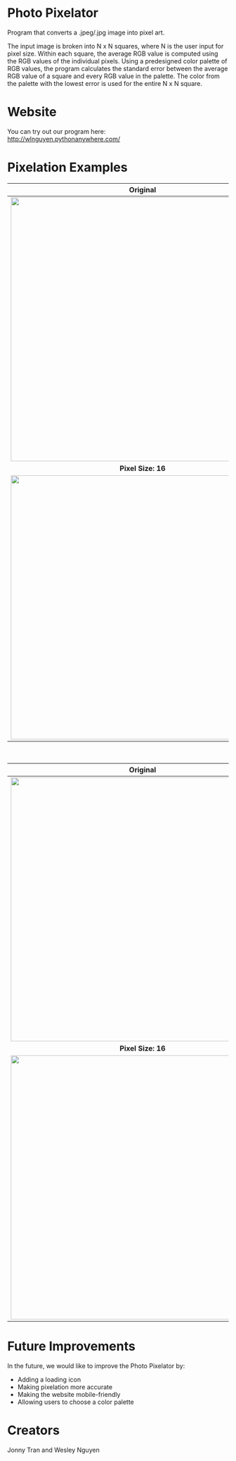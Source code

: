 # Photo Pixelator

Program that converts a .jpeg/.jpg image into pixel art.

The input image is broken into N x N squares, where N is the user input for pixel size. Within each square, the average RGB value is computed using the RGB values of the individual pixels. Using a predesigned color palette of RGB values, the program calculates the standard error between the average RGB value of a square and every RGB value in the palette. The color from the palette with the lowest error is used for the entire N x N square.

# Website
You can try out our program here: <br>
http://wlnguyen.pythonanywhere.com/

# Pixelation Examples

Original                   |  Pixel Size: 8
:-------------------------:|:-------------------------:
<img src="https://user-images.githubusercontent.com/52009450/131593165-25495d8e-fa46-4034-9c07-9dc47e1483b2.jpeg" width = "600">  |  <img src="https://user-images.githubusercontent.com/52009450/131593329-ca46744c-7d6c-4eb2-aa2c-57828f8e0faf.jpeg" width = "600">
**Pixel Size: 16**         |  **Pixel Size: 32**
<img src="https://user-images.githubusercontent.com/52009450/131595716-a25d87db-a455-4727-a862-41f1b137f043.jpeg" width = "600">  |  <img src="https://user-images.githubusercontent.com/52009450/131595736-b6ad7ffa-ee44-4dbb-b9fe-ce1c67a87657.jpeg" width = "600">

<br>

Original                   |  Pixel Size: 8
:-------------------------:|:-------------------------:
<img src="https://user-images.githubusercontent.com/52009450/131595886-21118755-af8d-4f57-ada7-4d4a5889ce73.jpeg" width = "600" >  |  <img src="https://user-images.githubusercontent.com/52009450/131595923-97d01f5b-665e-4bd3-9573-05615aa043d9.jpeg" width = "600">
**Pixel Size: 16**         |  **Pixel Size: 32**
<img src="https://user-images.githubusercontent.com/52009450/131595955-823a8424-0ec4-4d17-87b9-3728db5f1644.jpeg" width = "600" >  |  <img src="https://user-images.githubusercontent.com/52009450/131595975-22f6ac53-e3c5-4c0a-919b-546aeaed4340.jpeg" width = "600">

# Future Improvements
In the future, we would like to improve the Photo Pixelator by:
- Adding a loading icon
- Making pixelation more accurate
- Making the website mobile-friendly
- Allowing users to choose a color palette

# Creators
Jonny Tran and Wesley Nguyen
